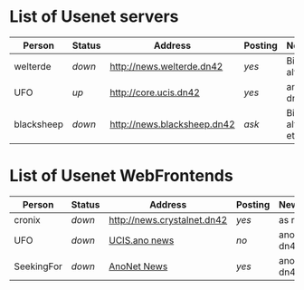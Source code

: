 # List of Usenet servers

| **Person** | **Status** | **Address**      | **Posting** | **Newsgroups**   | **Binaries** |
|----|----|----|----|----|----|
| welterde     | _down_       | <http://news.welterde.dn42> | _yes_       | Big 8, de.\*, alt.\* | _no_         |
| UFO          | _up_       | <http://core.ucis.dn42>     | _yes_       | anonet, dn42 | _no_         |
| blacksheep   | _down_       | <http://news.blacksheep.dn42> | _ask_     | Big 8, de.\*, alt.\*, uk.\*, etc. | _no_   |

# List of Usenet WebFrontends

| **Person** | **Status** | **Address**        | **Posting** | **Newsgroups**   | **Binaries** |
|----|----|----|----|----|----|
| cronix       | _down_       | <http://news.crystalnet.dn42> | _yes_       | as requested       | _no_         |
| UFO          | _down_       | [UCIS.ano news](http://cgiproxy.ucis.dn42/nph-proxy.cgi/00/http/www.ucis.ano/news/) | _no_       | anonet, dn42       | _limited_         |
| SeekingFor   | _down_       | [AnoNet News](http://cgiproxy.ucis.dn42/nph-proxy.cgi/00/http/news.sfor.ano/) | _yes_       | anonet, dn42       | _no_         |

